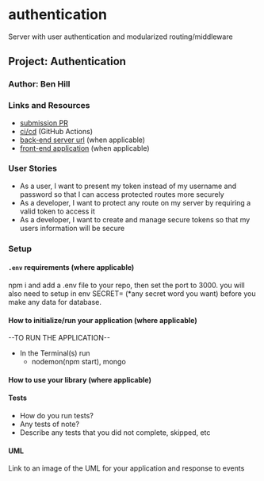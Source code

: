 # authentication

Server with user authentication and modularized routing/middleware

## Project: Authentication

### Author: Ben Hill

### Links and Resources

- [submission PR]()
- [ci/cd]() (GitHub Actions)
- [back-end server url]() (when applicable)
- [front-end application]() (when applicable)

### User Stories

- As a user, I want to present my token instead of my username and password so that I can access protected routes more securely
- As a developer, I want to protect any route on my server by requiring a valid token to access it
- As a developer, I want to create and manage secure tokens so that my users information will be secure

### Setup

#### `.env` requirements (where applicable)

npm i and add a .env file to your repo, then set the port to 3000. you will also need to setup in env SECRET= (\*any secret word you want) before you make any data for database.

#### How to initialize/run your application (where applicable)

--TO RUN THE APPLICATION--

- In the Terminal(s) run
  - nodemon(npm start), mongo

#### How to use your library (where applicable)

#### Tests

- How do you run tests?
- Any tests of note?
- Describe any tests that you did not complete, skipped, etc

#### UML

Link to an image of the UML for your application and response to events

